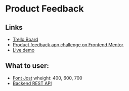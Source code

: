# Product Feedback

## Links

- [Trello Board](https://trello.com/b/Qqy1cSW4/product-feedback-app)
- [Product feedback app challenge on Frontend Mentor](https://www.frontendmentor.io/challenges/product-feedback-app-wbvUYqjR6). 
- [Live demo](https://fem-product-feedback-app.vercel.app/)

## What to user:

- [Font Jost](https://fonts.google.com/specimen/Jost?query=Jost) wheight: 400, 600, 700
- [Backend REST API](https://github.com/Arthur199212/product-feedback-app)
